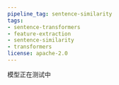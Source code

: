 ```yaml
---
pipeline_tag: sentence-similarity
tags:
- sentence-transformers
- feature-extraction
- sentence-similarity
- transformers
license: apache-2.0
---
```

模型正在测试中